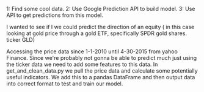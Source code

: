 1: Find some cool data.
2: Use Google Prediction API to build model.
3: Use API to get predictions from this model. 

I wanted to see if I we could predict the direction of an equity ( in this case looking at gold price through a gold ETF, specifically SPDR gold shares. ticker GLD)

Accessing the price data since 1-1-2010 until 4-30-2015 from yahoo Finance. Since we're probably not gonna be able to predict much just using the ticker data we need to add some features to this data. In get_and_clean_data.py we pull the price data and calculate some potentially useful indicators. We add this to a pandas DataFrame and then output data into correct format to test and train our model.


